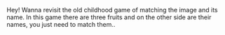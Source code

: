 Hey! Wanna revisit the old childhood game of matching the image and its name. In this game there are three fruits and on the other side are their names, you just need to match them..
